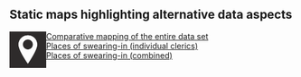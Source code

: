 <h2>Static maps highlighting alternative data aspects</h2>

<img src="./assets/map2.png" alt="drawing" width="65" style="padding=20px" align="left"/>
<a href="./Maps1_EN.html">Comparative mapping of the entire data set</a><br>
<a href="./Maps2_EN.html">Places of swearing-in (individual clerics)</a><br>
<a href="./Maps3_EN.html">Places of swearing-in (combined)</a><br>

